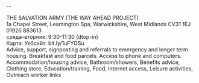 
--

THE SALVATION ARMY (THE WAY AHEAD PROJECT)  
1a Chapel Street, Leamington Spa, Warwickshire, West Midlands CV31 1EJ  
01926 883613  
сряда–вторник: 9:30–11:30 (dtop-in)  
Карта: Уебсайт: bit.ly/1uFYOSu  
Advice, support, signposting and referrals to emergency and longer term housing. Breakfast and food parcels. Access to phone and computers.  
Accommodation/housing advice, Bathroom/showers, Benefits advice, Clothing store, Education/training, Food, Internet access, Leisure activities, Outreach worker links  
  
